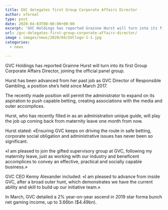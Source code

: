 ```yaml
---
title: GVC delegates first Group Corporate Affairs Director
author: xforeal 
type: post
date: 2020-04-03T00:00:00+00:00
excerpt: 'GVC Holdings has reported Grainne Hurst will turn into its first Group Corporate Affairs Director, joining the official board of trustees team '
url: /gvc-delegates-first-group-corporate-affairs-director/
image : images/news/2020/04/GVClogo-1-1.jpg
categories:
  - news

---
```

GVC Holdings has reported Grainne Hurst will turn into its first Group Corporate Affairs Director, joining the official panel group. 

Hurst has been advanced from her past job as GVC Director of Responsible Gambling, a position she&#8217;s held since March 2017. 

The recently made position will permit the administrator to expand on its aspiration to push capable betting, creating associations with the media and outer accomplices. 

Hurst, who has recently filled in as an administration unique guide, will play the job up coming back from maternity leave one month from now. 

Hurst stated: &#171;Ensuring GVC keeps on driving the route in safe betting, corporate social obligation and administrative issues has never been so significant. 

&#171;I am pleased to join the gifted supervisory group at GVC, following my maternity leave, just as working with our industry and beneficent accomplices to convey an effective, practical and socially capable business.&#187; 

GVC CEO Kenny Alexander included: &#171;I am pleased to advance from inside GVC, after a broad outer hunt, which demonstrates we have the current ability and skill to build up our initiative team.&#187; 

In March, GVC detailed a 2&percnt; year-on-year ascend in 2019 star forma bunch net gaming income, up to 3.66bn ($4.49bn).